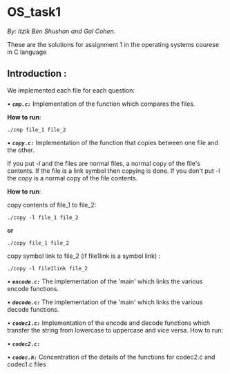 # OS_task1

_By: Itzik Ben Shushan and Gal Cohen._

These are the solutions for assignment 1 in the operating systems courese in C language

## Introduction : 
We implemented each file for each question:

•	**_`cmp.c:`_** Implementation of the function which compares the files.

 __How to run__:
 
   ```
  ./cmp file_1 file_2
  ```

•	**_`copy.c:`_** Implementation of the function that copies between one file and the other.

If you put _-l_ and the files are normal files, a normal copy of the file's contents. If the file is a link symbol then copying is done.
If you don't put -l the copy is a normal copy of the file contents.

 __How to run__:
 
 copy contents of file_1 to file_2:
 
  ```
  ./copy -l file_1 file_2 
  ```
  __or__
  
   ```
  ./copy file_1 file_2
  
  ```
  copy symbol link to file_2 (if file1link is a symbol link) :
  
  ```
  ./copy -l file1link file_2 
  
  ```
  

•	**_`encode.c:`_** The implementation of the 'main' which links the various encode functions.

•	**_`decode.c:`_** The implementation of the 'main' which links the various decode functions.

•	**_`codec1.c:`_** Implementation of the encode and decode functions which transfer the string from lowercase to uppercase and vice versa.
How to run:

•	**_`codec2.c:`_**

•	**_`codec.h:`_** Concentration of the details of the functions for codec2.c and codec1.c files
